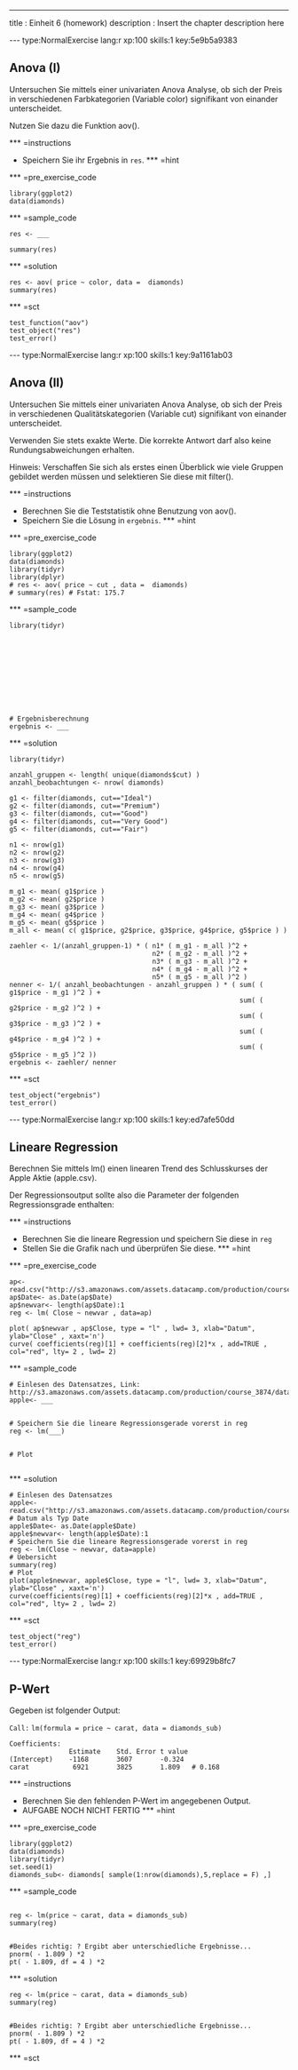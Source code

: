---
title       : Einheit 6 (homework)
description : Insert the chapter description here


--- type:NormalExercise lang:r xp:100 skills:1 key:5e9b5a9383
## Anova (I)
Untersuchen Sie mittels einer univariaten Anova Analyse, ob sich der Preis in verschiedenen Farbkategorien (Variable color) signifikant von einander unterscheidet.


Nutzen Sie dazu die Funktion aov().

*** =instructions
- Speichern Sie ihr Ergebnis in `res`.
*** =hint

*** =pre_exercise_code
```{r}
library(ggplot2)
data(diamonds)
```

*** =sample_code
```{r}
res <- ___

summary(res)
```

*** =solution
```{r}
res <- aov( price ~ color, data =  diamonds)
summary(res)
```

*** =sct
```{r}
test_function("aov")
test_object("res")
test_error()
```

--- type:NormalExercise lang:r xp:100 skills:1 key:9a1161ab03
## Anova (II)
Untersuchen Sie mittels einer univariaten Anova Analyse, ob sich der Preis in verschiedenen Qualitätskategorien (Variable cut) signifikant von einander unterscheidet.


Verwenden Sie stets exakte Werte. Die korrekte Antwort darf also keine Rundungsabweichungen erhalten.

Hinweis: Verschaffen Sie sich als erstes einen Überblick wie viele Gruppen gebildet werden müssen und selektieren Sie diese mit filter().

*** =instructions
- Berechnen Sie die Teststatistik ohne Benutzung von aov().
- Speichern Sie die Lösung in `ergebnis`.
*** =hint

*** =pre_exercise_code
```{r}
library(ggplot2)
data(diamonds)
library(tidyr)
library(dplyr)
# res <- aov( price ~ cut , data =  diamonds)
# summary(res) # Fstat: 175.7
```

*** =sample_code
```{r}
library(tidyr)











# Ergebnisberechnung
ergebnis <- ___

```

*** =solution
```{r}
library(tidyr)

anzahl_gruppen <- length( unique(diamonds$cut) )
anzahl_beobachtungen <- nrow( diamonds)
      
g1 <- filter(diamonds, cut=="Ideal")
g2 <- filter(diamonds, cut=="Premium")
g3 <- filter(diamonds, cut=="Good")
g4 <- filter(diamonds, cut=="Very Good")
g5 <- filter(diamonds, cut=="Fair")
      
n1 <- nrow(g1)
n2 <- nrow(g2)
n3 <- nrow(g3)
n4 <- nrow(g4)
n5 <- nrow(g5)
      
m_g1 <- mean( g1$price )
m_g2 <- mean( g2$price )
m_g3 <- mean( g3$price )
m_g4 <- mean( g4$price )
m_g5 <- mean( g5$price )
m_all <- mean( c( g1$price, g2$price, g3$price, g4$price, g5$price ) )
      
zaehler <- 1/(anzahl_gruppen-1) * ( n1* ( m_g1 - m_all )^2 +
                                    n2* ( m_g2 - m_all )^2 +
                                    n3* ( m_g3 - m_all )^2 +
                                    n4* ( m_g4 - m_all )^2 +
                                    n5* ( m_g5 - m_all )^2 )
nenner <- 1/( anzahl_beobachtungen - anzahl_gruppen ) * ( sum( ( g1$price - m_g1 )^2 ) +
                                                          sum( ( g2$price - m_g2 )^2 ) +
                                                          sum( ( g3$price - m_g3 )^2 ) +
                                                          sum( ( g4$price - m_g4 )^2 ) + 
                                                          sum( ( g5$price - m_g5 )^2 ))
ergebnis <- zaehler/ nenner
```

*** =sct
```{r}
test_object("ergebnis")
test_error()
```

--- type:NormalExercise lang:r xp:100 skills:1 key:ed7afe50dd
## Lineare Regression
Berechnen Sie mittels lm() einen linearen Trend des Schlusskurses der Apple Aktie (apple.csv).
    
Der Regressionsoutput sollte also die Parameter der folgenden Regressionsgrade enthalten:

*** =instructions
- Berechnen Sie die lineare Regression und speichern Sie diese in `reg`
- Stellen Sie die Grafik nach und überprüfen Sie diese.
*** =hint

*** =pre_exercise_code
```{r}
ap<- read.csv("http://s3.amazonaws.com/assets.datacamp.com/production/course_3874/datasets/apple.csv")
ap$Date<- as.Date(ap$Date)
ap$newvar<- length(ap$Date):1
reg <- lm( Close ~ newvar , data=ap)
    
plot( ap$newvar , ap$Close, type = "l" , lwd= 3, xlab="Datum", ylab="Close" , xaxt='n')
curve( coefficients(reg)[1] + coefficients(reg)[2]*x , add=TRUE , col="red", lty= 2 , lwd= 2)

```

*** =sample_code
```{r}
# Einlesen des Datensatzes, Link: http://s3.amazonaws.com/assets.datacamp.com/production/course_3874/datasets/apple.csv
apple<- ___


# Speichern Sie die lineare Regressionsgerade vorerst in reg
reg <- lm(___)


# Plot


```

*** =solution
```{r}
# Einlesen des Datensatzes
apple<- read.csv("http://s3.amazonaws.com/assets.datacamp.com/production/course_3874/datasets/apple.csv")
# Datum als Typ Date 
apple$Date<- as.Date(apple$Date)
apple$newvar<- length(apple$Date):1
# Speichern Sie die lineare Regressionsgerade vorerst in reg
reg <- lm(Close ~ newvar, data=apple)
# Uebersicht
summary(reg)
# Plot
plot(apple$newvar, apple$Close, type = "l", lwd= 3, xlab="Datum", ylab="Close" , xaxt='n')
curve(coefficients(reg)[1] + coefficients(reg)[2]*x , add=TRUE , col="red", lty= 2 , lwd= 2)

```

*** =sct
```{r}
test_object("reg")
test_error()
```

--- type:NormalExercise lang:r xp:100 skills:1 key:69929b8fc7
## P-Wert
Gegeben ist folgender Output:

`Call:`
`lm(formula = price ~ carat, data = diamonds_sub)`
    
    
    Coefficients:
                   Estimate    Std. Error t value  
    (Intercept)    -1168       3607       -0.324    
    carat           6921       3825       1.809   # 0.168

*** =instructions
- Berechnen Sie den fehlenden P-Wert im angegebenen Output.
- AUFGABE NOCH NICHT FERTIG
*** =hint

*** =pre_exercise_code
```{r}
library(ggplot2)
data(diamonds)
library(tidyr)
set.seed(1)
diamonds_sub<- diamonds[ sample(1:nrow(diamonds),5,replace = F) ,]
```

*** =sample_code
```{r}

reg <- lm(price ~ carat, data = diamonds_sub) 
summary(reg)

    
#Beides richtig: ? Ergibt aber unterschiedliche Ergebnisse...
pnorm( - 1.809 ) *2
pt( - 1.809, df = 4 ) *2
```

*** =solution
```{r}
reg <- lm(price ~ carat, data = diamonds_sub) 
summary(reg)

    
#Beides richtig: ? Ergibt aber unterschiedliche Ergebnisse...
pnorm( - 1.809 ) *2
pt( - 1.809, df = 4 ) *2
```

*** =sct
```{r}

```
